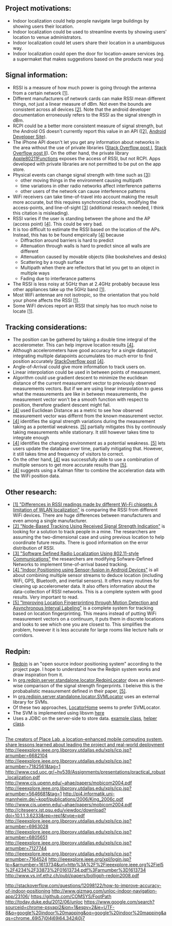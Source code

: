 ## Project motivations:
- Indoor localization could help people navigate large buildings by showing users their location.
- Indoor localization could be used to streamline events by showing users' location to venue administrators.
- Indoor localization could let users share their location in a unambiguous way.
- Indoor localization could open the door for location-aware services (eg. a supermaket that makes suggestions based on the products near you)

## Signal information:
- RSSI is a measure of how much power is going through the antenna from a certain network [\[1\]][1].
- Different manufacturers of network cards can make RSSI mean different things, not just a linear measure of dBm. Not even the bounds are consistent across all devices [\[2\]][2]. Note that the android developer documentation erroneously refers to the RSSI as the signal strength in dBm.
- RCPI could be a better more consistent measure of signal strength, but the Android OS doesn't currently report this value in an API ([\[2\]][2], [Android Developer Site](http://developer.android.com/reference/android/net/wifi/ScanResult.html)).
- The iPhone API doesn't let you get any information about networks in the area without the use of private libraries ([Stack Overflow post I](http://stackoverflow.com/questions/9684341/iphone-get-a-list-of-all-ssids-without-private-library), [Stack Overflow post II](http://stackoverflow.com/questions/10317028/find-available-wi-fi-networks)). On the other hand, the private library [Apple80211Functions](https://code.google.com/p/iphone-wireless/wiki/Apple80211Functions) exposes the access of RSSI, but not RCPI. Apps developed with private libraries are not permitted to be put on the app store.
- Physical events can change signal strength with time such as [\[3\]][3]:
   * other moving things in the environment causing multipath
   * time variations in other radio networks affect interference patterns
   * other users of the network can cause interference patterns
- WiFi receivers can take time-of-travel into account making the result more accurate, but this requires synchronized clocks, modifying the access-points, and line-of-sight [\[3\]][3] (additional research needed, I think this citation is misleading).
- RSSI varies if the user is standing between the phone and the AP (access point) [\[4\]][4]. This could be very bad.
- It is too difficult to estimate the RSSI based on the location of the APs. Instead, this has to be found empirically [\[4\]][4] because
   * Diffraction around barriers is hard to predict
   * Attenuation through walls is hard to predict since all walls are different
   * Attenuation caused by movable objects (like bookshelves and desks)
   * Scattering by a rough surface
   * Multipath when there are reflectors that let you get to an object in multiple ways
   * Fading due to interferance patterns
- The RSSI is less noisy at 5GHz than at 2.4GHz probably because less other appliances take up the 5GHz band [\[1\]][1].
- Most WiFi antennae are not isotropic, so the orientation that you hold your phone affects the RSSI [\[1\]][1].
- Some WiFI devices report an RSSI that simply has too much noise to locate [\[1\]][1].

## Tracking considerations:
- The position can be gathered by taking a double time integral of the accelerometer. This can help improve location results [\[4\]][4].
- Although accelerometers have good accuracy for a single datapoint, integrating multiple datapoints accumulates too much error to find position accurately [StackOverflow post](http://stackoverflow.com/questions/7499959/indoor-positioning-system-based-on-gyroscope-and-accelerometer) [\[4\]][4].
- Angle-of-Arrival could give more information to track users on.
- Linear interpolation could be used in between points of measurement.
- Algorithm could use gradient descent to minimize the euclidean distance of the current measurement vector to previously observed measurements vectors. But if we are using linear interpolation to guess what the measurements are like in between measurements, the measurement vector won't be a smooth function with respect to position, therefore gradient descent might fail.
- [\[4\]][4] used Euclidean Distance as a metric to see how observed measurement vector was differnt from the known measurement vector.
- [\[4\]][4] identifies the signal strength variations during the measurement taking as a potential weakness. [\[5\]][5] partially mitigates this by continously taking measurements while stationary. It still however takes time to integrate enough 
- [\[4\]][4] identifies the changing environment as a potential weakness. [\[5\]][5] lets users update the database over time, partially mitigating that. However, it still takes time and frequency of visitors to correct.
- On the other hand, [\[4\]][4] was successfully able to use a combination of multiple sensors to get more accurate results than [\[5\]][5].
- [\[4\]][4] suggests using a Kalman filter to combine the acceleration data with the WiFi position data.

## Other research:
- [\[1\] "Differences in RSSI readings made by different Wi-Fi chipsets: A limitation of WLAN localization"][1] is comparing the RSSI from different WiFi devices. There are huge differences between manufacturers and even among a single manufacturer.
- [\[2\] "Node-Based Tracking Using Received Signal Strength Indication"][2] is looking for a solution to track people in a mine. The researchers are assuming the two-dimensional case and using previous location to help coordinate future results. There is good information on the error distribution of RSSI.
- [\[3\] "Software Defined Radio Localization Using 802.11-style Communications"][3] the researchers are modifying Sofware-Defined Networks to implement time-of-arrival based tracking.
- [\[4\] "Indoor Positioning using Sensor-fusion in Android Devices"][4] is all about combining multiple sensor streams to deduce location (including WiFi, GPS, Bluetooth, and inertial sensors). It offers many routines for cleaning up accelerometer data. It also offers information about the data-collection of RSSI networks. This is a complete system with good results. Very important to read.
- [\[5\] "Improving Location Fingerprinting through Motion Detection and Asynchronous Interval Labeling"][5] is a complete system for tracking based on location fingerprinting. This means instead of putting WiFi measurement vectors on a continuum, it puts them in discrete locations and looks to see which one you are closest to. This simplifies the problem, however it is less accurate for large rooms like lecture halls or corridors.

## Redpin:
- [Redpin](http://redpin.org/) is an "open source indoor positioning system" according to the project page. I hope to understand how the Redpin system works and draw inspiration from it.
- In [org.redpin.server.standalone.locator.RedpinLocator](http://sourceforge.net/p/redpin/code/HEAD/tree/trunk/RedpinServer/src/org/redpin/server/standalone/locator/RedpinLocator.java) does an element-wise comparison of the signal strength fingerprints. I beleive this is the probabalistic measurement defined in their paper, [\[5\]][5].
- In [org.redipin.server.standalone.locator.SVMLocator](http://sourceforge.net/p/redpin/code/HEAD/tree/trunk/RedpinServer/src/org/redpin/server/standalone/locator/SVMLocator.java) uses an external library for SVMs.
- Of these two approaches, [LocatorHome](http://sourceforge.net/p/redpin/code/HEAD/tree/trunk/RedpinServer/src/org/redpin/server/standalone/locator/LocatorHome.java) seems to prefer SVMLocator.
- The SVM is implemented using libsvm [here](http://sourceforge.net/p/redpin/code/HEAD/tree/trunk/RedpinServer/src/org/redpin/server/standalone/svm/SVMSupport.java)
- Uses a JDBC on the server-side to store data. [example class](http://sourceforge.net/p/redpin/code/HEAD/tree/trunk/RedpinServer/src/org/redpin/server/standalone/db/homes/WiFiReadingHome.java#l38), [helper class](http://sourceforge.net/p/redpin/code/HEAD/tree/trunk/RedpinServer/src/org/redpin/server/standalone/db/homes/EntityHome.java).
- 

[1]: http://ieeexplore.ieee.org/xpl/articleDetails.jsp?tp=&arnumber=5955283 "Differences in RSSI readings1 made by different Wi-Fi chipsets: A limitation of WLAN localization"
[2]: http://www.cdc.gov/niosh/mining/UserFiles/workshops/commtrack2009/NodeBasedTracking-Dubaniewicz.pdf "Node-Based Tracking Using Received Signal Strength Indication"
[3]: https://www.wpi.edu/Pubs/E-project/Available/E-project-042811-163711/unrestricted/NRL_MQP_Final_Report.pdf "Software Defined Radio Localization Using 802.11-style Communications"
[4]: http://hkr.diva-portal.org/smash/get/diva2:475619/FULLTEXT02.pdf "Indoor Positioning using Sensor-fusion in Android Devices"
[5]: http://www.vs.inf.ethz.ch/publ/papers/bolliger-loca09.pdf "Improving Location Fingerprinting through Motion Detection and Asynchronous Interval Labeling"
[6]: http://research.microsoft.com/en-us/groups/sn-res/infocom2000.pdf "RADAR: An In-Building RF-based User Location and Tracking System"

[The creators of Place Lab, a location-enhanced mobile computing system, share lessons learned about leading the project and real-world deployment](https://homes.cs.washington.edu/~lamarca/pubs/IEEEPervasive.pdf)
http://ieeexplore.ieee.org.libproxy.utdallas.edu/xpls/icp.jsp?arnumber=6682104
http://ieeexplore.ieee.org.libproxy.utdallas.edu/xpls/icp.jsp?arnumber=7182561&tag=1
http://www.csd.uoc.gr/~hy539/Assignments/presentations/practical_robust_localization.pdf
http://www.cis.upenn.edu/~ahae/papers/mobicom2004.pdf
http://ieeexplore.ieee.org.libproxy.utdallas.edu/xpls/icp.jsp?arnumber=5646681&tag=1
http://pi4.informatik.uni-mannheim.de/~kopf/publications/2006/King_2006c.pdf
http://www.cis.upenn.edu/~ahae/papers/mobicom2004.pdf
http://citeseerx.ist.psu.edu/viewdoc/download?doi=10.1.1.3.6233&rep=rep1&type=pdf
http://ieeexplore.ieee.org.libproxy.utdallas.edu/xpls/icp.jsp?arnumber=6963028
http://ieeexplore.ieee.org.libproxy.utdallas.edu/xpls/icp.jsp?arnumber=6805651
http://ieeexplore.ieee.org.libproxy.utdallas.edu/xpls/icp.jsp?arnumber=7127744
http://ieeexplore.ieee.org.libproxy.utdallas.edu/xpls/icp.jsp?arnumber=7164524
http://ieeexplore.ieee.org/xpl/login.jsp?tp=&arnumber=1613734&url=http%3A%2F%2Fieeexplore.ieee.org%2Fiel5%2F4234%2F33873%2F01613734.pdf%3Farnumber%3D1613734
http://www.vs.inf.ethz.ch/publ/papers/bolligph-redpin2008.pdf

http://stackoverflow.com/questions/12098122/how-to-improve-accuracy-of-indoor-positioning
http://www.gizmag.com/unloc-indoor-navigation-app/23106/
https://github.com/COMSYS/FootPath
http://today.duke.edu/2012/06/unloc
https://www.google.com/search?sourceid=chrome-psyapi2&ion=1&espv=2&ie=UTF-8&q=google%20indoor%20mapping&oq=google%20indoor%20mapping&aqs=chrome..69i57j0l4j69i64.3424j0j7
